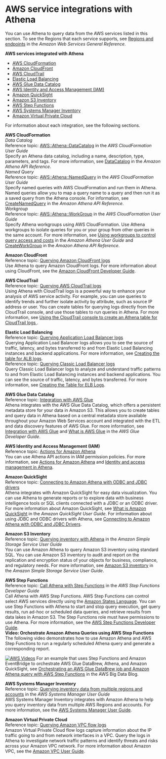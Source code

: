 # AWS service integrations with Athena<a name="athena-aws-service-integrations"></a>

You can use Athena to query data from the AWS services listed in this section\. To see the Regions that each service supports, see [Regions and endpoints](https://docs.aws.amazon.com/general/latest/gr/rande.html) in the *Amazon Web Services General Reference*\.

**AWS services integrated with Athena**
+ [AWS CloudFormation](#integ-ate-cfn)
+ [Amazon CloudFront](#integ-ate-cf)
+ [AWS CloudTrail](#integ-ate-ct)
+ [Elastic Load Balancing](#integ-ate-eb)
+ [AWS Glue Data Catalog](#integ-ate-gc)
+ [AWS Identity and Access Management \(IAM\)](#integ-ate-iam)
+ [Amazon QuickSight](#integ-ate-qs)
+ [Amazon S3 Inventory](#integ-ate-s3)
+ [AWS Step Functions](#integ-ate-sf)
+ [AWS Systems Manager Inventory](#integ-ate-sys)
+ [Amazon Virtual Private Cloud](#integ-ate-vpc)

For information about each integration, see the following sections\.

**AWS CloudFormation**    
*Data Catalog*  
Reference topic: [AWS::Athena::DataCatalog](https://docs.aws.amazon.com/AWSCloudFormation/latest/UserGuide/aws-resource-athena-datacatalog.html) in the *AWS CloudFormation User Guide*  
Specify an Athena data catalog, including a name, description, type, parameters, and tags\. For more information, see [DataCatalog](https://docs.aws.amazon.com/athena/latest/APIReference/API_DataCatalog.html) in the *Amazon Athena API Reference*\.  
*Named Query*  
Reference topic: [AWS::Athena::NamedQuery](https://docs.aws.amazon.com/AWSCloudFormation/latest/UserGuide/aws-resource-athena-namedquery.html) in the *AWS CloudFormation User Guide*  
Specify named queries with AWS CloudFormation and run them in Athena\. Named queries allow you to map a query name to a query and then run it as a saved query from the Athena console\. For information, see [CreateNamedQuery](https://docs.aws.amazon.com/athena/latest/APIReference/API_CreateNamedQuery.html) in the *Amazon Athena API Reference*\.  
*Workgroup*  
Reference topic: [AWS::Athena::WorkGroup](https://docs.aws.amazon.com/AWSCloudFormation/latest/UserGuide/aws-resource-athena-workgroup.html) in the *AWS CloudFormation User Guide*  
Specify Athena workgroups using AWS CloudFormation\. Use Athena workgroups to isolate queries for you or your group from other queries in the same account\. For more information, see [Using workgroups to control query access and costs](manage-queries-control-costs-with-workgroups.md) in the *Amazon Athena User Guide* and [CreateWorkGroup](https://docs.aws.amazon.com/athena/latest/APIReference/API_CreateWorkGroup.html) in the *Amazon Athena API Reference*\.

**Amazon CloudFront**  
Reference topic: [Querying Amazon CloudFront logs](cloudfront-logs.md)  
Use Athena to query Amazon CloudFront logs\. For more information about using CloudFront, see the [Amazon CloudFront Developer Guide](https://docs.aws.amazon.com/AmazonCloudFront/latest/DeveloperGuide/)\.

**AWS CloudTrail**  
Reference topic: [Querying AWS CloudTrail logs](cloudtrail-logs.md)  
Using Athena with CloudTrail logs is a powerful way to enhance your analysis of AWS service activity\. For example, you can use queries to identify trends and further isolate activity by attribute, such as source IP address or user\. You can create tables for querying logs directly from the CloudTrail console, and use those tables to run queries in Athena\. For more information, see [Using the CloudTrail console to create an Athena table for CloudTrail logs ](cloudtrail-logs.md#create-cloudtrail-table-ct)\.

**Elastic Load Balancing**  
Reference topic: [Querying Application Load Balancer logs](application-load-balancer-logs.md)  
Querying Application Load Balancer logs allows you to see the source of traffic, latency, and bytes transferred to and from Elastic Load Balancing instances and backend applications\. For more information, see [Creating the table for ALB logs](application-load-balancer-logs.md#create-alb-table)\.  
Reference topic: [Querying Classic Load Balancer logs](elasticloadbalancer-classic-logs.md)  
Query Classic Load Balancer logs to analyze and understand traffic patterns to and from Elastic Load Balancing instances and backend applications\. You can see the source of traffic, latency, and bytes transferred\. For more information, see [Creating the Table for ELB Logs](elasticloadbalancer-classic-logs.md#create-elb-table)\.

**AWS Glue Data Catalog**  
Reference topic: [Integration with AWS Glue](glue-athena.md)   
Athena integrates with the AWS Glue Data Catalog, which offers a persistent metadata store for your data in Amazon S3\. This allows you to create tables and query data in Athena based on a central metadata store available throughout your Amazon Web Services account and integrated with the ETL and data discovery features of AWS Glue\. For more information, see [Integration with AWS Glue](glue-athena.md) and [What is AWS Glue](https://docs.aws.amazon.com/glue/latest/dg/what-is-glue.html) in the *AWS Glue Developer Guide*\.

**AWS Identity and Access Management \(IAM\)**  
Reference topic: [Actions for Amazon Athena](https://docs.aws.amazon.com/IAM/latest/UserGuide/list_amazonathena.html)  
You can use Athena API actions in IAM permission policies\. For more information, see [Actions for Amazon Athena](https://docs.aws.amazon.com/IAM/latest/UserGuide/list_amazonathena.html) and [Identity and access management in Athena](security-iam-athena.md)\.

**Amazon QuickSight**  
Reference topic: [Connecting to Amazon Athena with ODBC and JDBC drivers](athena-bi-tools-jdbc-odbc.md)  
Athena integrates with Amazon QuickSight for easy data visualization\. You can use Athena to generate reports or to explore data with business intelligence tools or SQL clients connected with a JDBC or an ODBC driver\. For more information about Amazon QuickSight, see [What is Amazon QuickSight](https://docs.aws.amazon.com/quicksight/latest/user/welcome.html) in the *Amazon QuickSight User Guide*\. For information about using JDBC and ODBC drivers with Athena, see [Connecting to Amazon Athena with ODBC and JDBC Drivers](athena-bi-tools-jdbc-odbc.md)\.

**Amazon S3 Inventory**  
Reference topic: [Querying inventory with Athena](https://docs.aws.amazon.com/AmazonS3/latest/dev/storage-inventory.html#storage-inventory-athena-query) in the *Amazon Simple Storage Service User Guide*  
You can use Amazon Athena to query Amazon S3 inventory using standard SQL\. You can use Amazon S3 inventory to audit and report on the replication and encryption status of your objects for business, compliance, and regulatory needs\. For more information, see [Amazon S3 inventory](https://docs.aws.amazon.com/AmazonS3/latest/dev/storage-inventory.html) in the *Amazon Simple Storage Service User Guide*\.

**AWS Step Functions**  
Reference topic: [Call Athena with Step Functions](https://docs.aws.amazon.com/step-functions/latest/dg/connect-athena.html) in the *AWS Step Functions Developer Guide*  
Call Athena with AWS Step Functions\. AWS Step Functions can control select AWS services directly using the [Amazon States Language](https://docs.aws.amazon.com/step-functions/latest/dg/concepts-amazon-states-language.html)\. You can use Step Functions with Athena to start and stop query execution, get query results, run ad\-hoc or scheduled data queries, and retrieve results from data lakes in Amazon S3\. The Step Functions role must have permissions to use Athena\. For more information, see the [AWS Step Functions Developer Guide](https://docs.aws.amazon.com/step-functions/latest/dg/)\.   
**Video: Orchestrate Amazon Athena Queries using AWS Step Functions**  
The following video demonstrates how to use Amazon Athena and AWS Step Functions to run a regularly scheduled Athena query and generate a corresponding report\.

[![AWS Videos](http://img.youtube.com/vi/https://www.youtube.com/embed/rRr3QfIMTBo/0.jpg)](http://www.youtube.com/watch?v=https://www.youtube.com/embed/rRr3QfIMTBo)
For an example that uses Step Functions and Amazon EventBridge to orchestrate AWS Glue DataBrew, Athena, and Amazon QuickSight, see [Orchestrating an AWS Glue DataBrew job and Amazon Athena query with AWS Step Functions](http://aws.amazon.com/blogs/big-data/orchestrating-an-aws-glue-databrew-job-and-amazon-athena-query-with-aws-step-functions/) in the AWS Big Data Blog\.

**AWS Systems Manager Inventory**  
Reference topic: [Querying inventory data from multiple regions and accounts](https://docs.aws.amazon.com/systems-manager/latest/userguide/systems-manager-inventory-query.html) in the *AWS Systems Manager User Guide*  
AWS Systems Manager Inventory integrates with Amazon Athena to help you query inventory data from multiple AWS Regions and accounts\. For more information, see the [AWS Systems Manager User Guide](https://docs.aws.amazon.com/systems-manager/latest/userguide/)\.

**Amazon Virtual Private Cloud**  
Reference topic: [Querying Amazon VPC flow logs](vpc-flow-logs.md)  
Amazon Virtual Private Cloud flow logs capture information about the IP traffic going to and from network interfaces in a VPC\. Query the logs in Athena to investigate network traffic patterns and identify threats and risks across your Amazon VPC network\. For more information about Amazon VPC, see the [Amazon VPC User Guide](https://docs.aws.amazon.com/vpc/latest/userguide/)\.